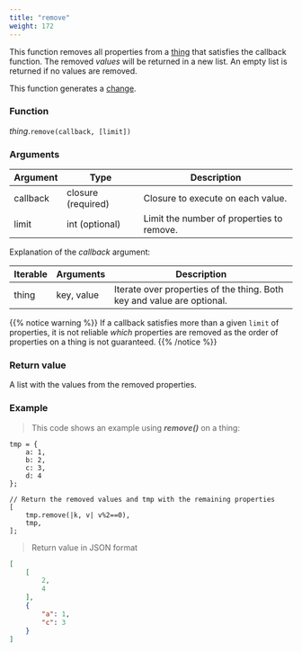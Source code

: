 ```yaml
---
title: "remove"
weight: 172
---
```


This function removes all properties from a [thing](../../thing) that satisfies the callback function.
The removed *values* will be returned in a new list. An empty list is returned if no values are removed.

This function generates a [change](../../../overview/changes).

### Function

*thing*.`remove(callback, [limit])`

### Arguments

Argument | Type | Description
-------- | ---- | -----------
callback | closure (required) | Closure to execute on each value.
limit    | int (optional) | Limit the number of properties to remove.

Explanation of the *callback* argument:

Iterable | Arguments | Description
-------- | -------- | -----------
thing | key, value | Iterate over properties of the thing. Both key and value are optional.

{{% notice warning %}}
If a callback satisfies more than a given `limit` of properties, it is not reliable *which* properties are removed as the order of properties on a thing is not guaranteed.
{{% /notice %}}

### Return value

A list with the values from the removed properties.

### Example

> This code shows an example using ***remove()*** on a thing:

```thingsdb,json_response
tmp = {
    a: 1,
    b: 2,
    c: 3,
    d: 4
};

// Return the removed values and tmp with the remaining properties
[
    tmp.remove(|k, v| v%2==0),
    tmp,
];
```

> Return value in JSON format

```json
[
    [
        2,
        4
    ],
    {
        "a": 1,
        "c": 3
    }
]
```